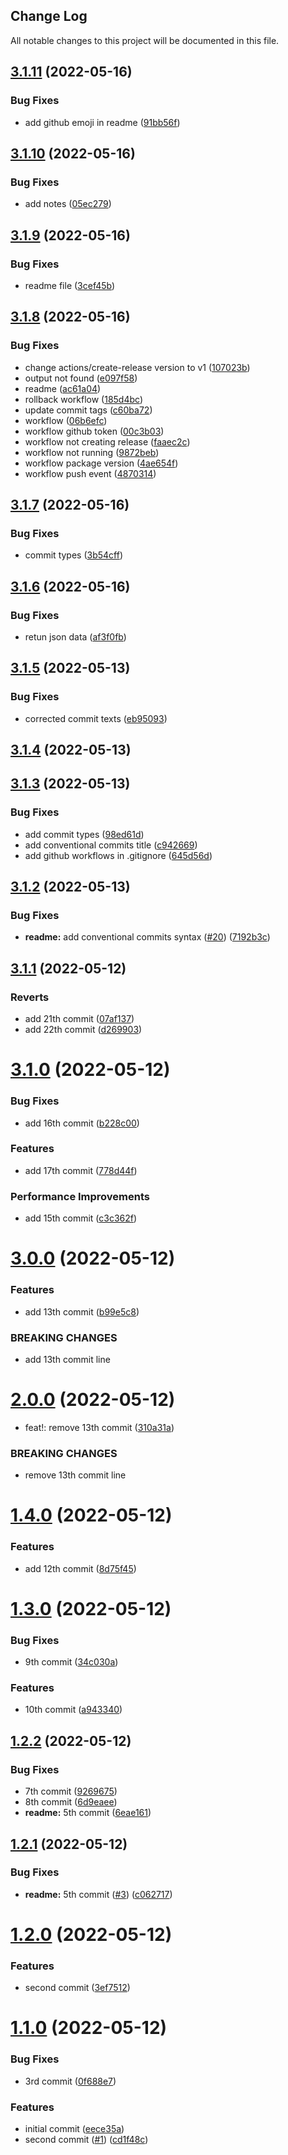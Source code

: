 ## Change Log
All notable changes to this project will be documented in this file.


## [3.1.11](https://github.com/qxduddes/release_changelog/compare/v3.1.10...v3.1.11) (2022-05-16)


### Bug Fixes

* add github emoji in readme ([91bb56f](https://github.com/qxduddes/release_changelog/commit/91bb56f981bc5e8877c886e4d3ddf713d648a048))



## [3.1.10](https://github.com/qxduddes/release_changelog/compare/v3.1.9...v3.1.10) (2022-05-16)


### Bug Fixes

* add notes ([05ec279](https://github.com/qxduddes/release_changelog/commit/05ec27922db5dc26c29721d5011e968f61cba25a))



## [3.1.9](https://github.com/qxduddes/release_changelog/compare/v3.1.8...v3.1.9) (2022-05-16)


### Bug Fixes

* readme file ([3cef45b](https://github.com/qxduddes/release_changelog/commit/3cef45bd213639c8014a7db45fe4ea5a62450bc5))



## [3.1.8](https://github.com/qxduddes/release_changelog/compare/v3.1.7...v3.1.8) (2022-05-16)


### Bug Fixes

* change actions/create-release version to v1 ([107023b](https://github.com/qxduddes/release_changelog/commit/107023b7321eaf1c2fc302d4305d1cf07b45f228))
* output not found ([e097f58](https://github.com/qxduddes/release_changelog/commit/e097f5853ba264d74959c3a284956b60f7e878d4))
* readme ([ac61a04](https://github.com/qxduddes/release_changelog/commit/ac61a043a7ecc8911d7de67d591b9bb3aa100666))
* rollback workflow ([185d4bc](https://github.com/qxduddes/release_changelog/commit/185d4bc436e0d3e18f6133980da300fd74fdb005))
* update commit tags ([c60ba72](https://github.com/qxduddes/release_changelog/commit/c60ba720c1db757650462ac6786094e6f341ab43))
* workflow ([06b6efc](https://github.com/qxduddes/release_changelog/commit/06b6efcdde4b3fef895b485c4ea498ffa05a0df8))
* workflow github token ([00c3b03](https://github.com/qxduddes/release_changelog/commit/00c3b03ece58673a92dedd8c62677a84fdb70d93))
* workflow not creating release ([faaec2c](https://github.com/qxduddes/release_changelog/commit/faaec2c30e17a37a6bfb7b96a0d241b0175be1c9))
* workflow not running ([9872beb](https://github.com/qxduddes/release_changelog/commit/9872beb0d6d6e47ce19bbdea064af93507013f90))
* workflow package version ([4ae654f](https://github.com/qxduddes/release_changelog/commit/4ae654f3a4941a2232f519b222d623abfd004281))
* workflow push event ([4870314](https://github.com/qxduddes/release_changelog/commit/4870314631a987ad300a342cbf8b9ab790d42a70))



## [3.1.7](https://github.com/qxduddes/release_changelog/compare/v3.1.6...v3.1.7) (2022-05-16)


### Bug Fixes

* commit types ([3b54cff](https://github.com/qxduddes/release_changelog/commit/3b54cff976d99d0faba52cf7b025c9374bd37497))



## [3.1.6](https://github.com/qxduddes/release_changelog/compare/v3.1.5...v3.1.6) (2022-05-16)


### Bug Fixes

* retun json data ([af3f0fb](https://github.com/qxduddes/release_changelog/commit/af3f0fbd1f74fc5faf73cdba36c72e11e8d45881))



## [3.1.5](https://github.com/qxduddes/release_changelog/compare/v3.1.4...v3.1.5) (2022-05-13)


### Bug Fixes

* corrected commit texts ([eb95093](https://github.com/qxduddes/release_changelog/commit/eb95093ea4e3892a026dce2dc9ee497f8f9adad1))



## [3.1.4](https://github.com/qxduddes/release_changelog/compare/v3.1.3...v3.1.4) (2022-05-13)



## [3.1.3](https://github.com/qxduddes/release_changelog/compare/v3.1.2...v3.1.3) (2022-05-13)


### Bug Fixes

* add commit types ([98ed61d](https://github.com/qxduddes/release_changelog/commit/98ed61dedb1fb5f5d9890b4634595473d5311030))
* add conventional commits title ([c942669](https://github.com/qxduddes/release_changelog/commit/c9426690345976d43b35b9cfc332fdbd346a6beb))
* add github workflows in .gitignore ([645d56d](https://github.com/qxduddes/release_changelog/commit/645d56d2ff9746404be0273c1045695f7144af32))



## [3.1.2](https://github.com/qxduddes/release_changelog/compare/v3.1.1...v3.1.2) (2022-05-13)


### Bug Fixes

* **readme:** add conventional commits syntax  ([#20](https://github.com/qxduddes/release_changelog/issues/20)) ([7192b3c](https://github.com/qxduddes/release_changelog/commit/7192b3c9e8800eb2d1ddf3dd2fc798e1df2c9d5e))



## [3.1.1](https://github.com/qxduddes/release_changelog/compare/v3.1.0...v3.1.1) (2022-05-12)


### Reverts

* add 21th commit ([07af137](https://github.com/qxduddes/release_changelog/commit/07af137fbc04b8c25ca89b051986f4108c04f302))
* add 22th commit ([d269903](https://github.com/qxduddes/release_changelog/commit/d269903f86816bfc5b4b4c8f99958f26e887684e))



# [3.1.0](https://github.com/qxduddes/release_changelog/compare/v3.0.0...v3.1.0) (2022-05-12)


### Bug Fixes

* add 16th commit ([b228c00](https://github.com/qxduddes/release_changelog/commit/b228c0033d9f3081217fc31124ef93212177fb64))


### Features

* add 17th commit ([778d44f](https://github.com/qxduddes/release_changelog/commit/778d44f0fca4d3cfd0ba0a65a9e3774c2cbc2fe8))


### Performance Improvements

* add 15th commit ([c3c362f](https://github.com/qxduddes/release_changelog/commit/c3c362f44d0fade92919bf7692c4fbe145af493c))



# [3.0.0](https://github.com/qxduddes/release_changelog/compare/v2.0.0...v3.0.0) (2022-05-12)


### Features

* add 13th commit ([b99e5c8](https://github.com/qxduddes/release_changelog/commit/b99e5c8cd375306dd928971dd313be7279791085))


### BREAKING CHANGES

* add 13th commit line



# [2.0.0](https://github.com/qxduddes/release_changelog/compare/v1.4.0...v2.0.0) (2022-05-12)


* feat!: remove 13th commit ([310a31a](https://github.com/qxduddes/release_changelog/commit/310a31a294c9e6014eb2c756b9d5026368eeb4fc))


### BREAKING CHANGES

* remove 13th commit line



# [1.4.0](https://github.com/qxduddes/release_changelog/compare/v1.3.0...v1.4.0) (2022-05-12)


### Features

* add 12th commit ([8d75f45](https://github.com/qxduddes/release_changelog/commit/8d75f45630e9f11f7aed7c2c384b022e7133cc22))



# [1.3.0](https://github.com/qxduddes/release_changelog/compare/v1.2.2...v1.3.0) (2022-05-12)


### Bug Fixes

* 9th commit ([34c030a](https://github.com/qxduddes/release_changelog/commit/34c030a0c1ba9a9015622908504515484c389034))


### Features

* 10th commit ([a943340](https://github.com/qxduddes/release_changelog/commit/a94334007776fe21520248abdb5579c61545c4bc))



## [1.2.2](https://github.com/qxduddes/release_changelog/compare/v1.2.1...v1.2.2) (2022-05-12)


### Bug Fixes

* 7th commit ([9269675](https://github.com/qxduddes/release_changelog/commit/926967500b83071d222f0676e039d4bd6f348fe2))
* 8th commit ([6d9eaee](https://github.com/qxduddes/release_changelog/commit/6d9eaee9f1f0fd74da64c0346294b0f90f399fee))
* **readme:** 5th commit ([6eae161](https://github.com/qxduddes/release_changelog/commit/6eae1616662790680c54b4ec05da0a722fbd876a))



## [1.2.1](https://github.com/qxduddes/release_changelog/compare/v1.2.0...v1.2.1) (2022-05-12)


### Bug Fixes

* **readme:** 5th commit ([#3](https://github.com/qxduddes/release_changelog/issues/3)) ([c062717](https://github.com/qxduddes/release_changelog/commit/c0627170581baac5586b620be8ba83502e672dab))



# [1.2.0](https://github.com/qxduddes/release_changelog/compare/v1.1.0...v1.2.0) (2022-05-12)


### Features

* second commit ([3ef7512](https://github.com/qxduddes/release_changelog/commit/3ef751262b6fdf0256470e751ee7aa8b9d55e485))



# [1.1.0](https://github.com/qxduddes/release_changelog/compare/eece35a0bbc88006c6e127998aa7f0ba1f4c94a8...v1.1.0) (2022-05-12)


### Bug Fixes

* 3rd commit ([0f688e7](https://github.com/qxduddes/release_changelog/commit/0f688e75ff44c81b52b249e7426a35f6a4784fb0))


### Features

* initial commit ([eece35a](https://github.com/qxduddes/release_changelog/commit/eece35a0bbc88006c6e127998aa7f0ba1f4c94a8))
* second commit ([#1](https://github.com/qxduddes/release_changelog/issues/1)) ([cd1f48c](https://github.com/qxduddes/release_changelog/commit/cd1f48c4a1b657d09f81d009626c14583a4d1a7f))



